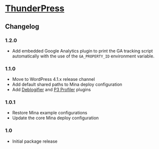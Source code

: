 # [ThunderPress](https://github.com/asmbs/thunderpress)

## Changelog

### 1.2.0

-   Add embedded Google Analytics plugin to print the GA tracking script automatically with the
    use of the `GA_PROPERTY_ID` environment variable.

### 1.1.0

-   Move to WordPress 4.1.x release channel
-   Add default shared paths to Mina deploy configuration
-   Add [Deblogifier](https://github.com/asmbs/wp-deblogify) and
    [P3 Profiler](https://wordpress.org/plugins/p3-profiler/) plugins

### 1.0.1

-   Restore Mina example configurations
-   Update the core Mina deploy configuration

### 1.0

-   Initial package release
